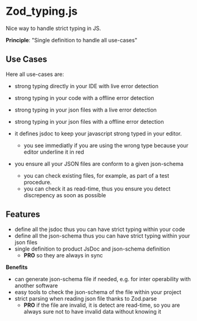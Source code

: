 # Zod_typing.js
Nice way to handle strict typing in JS.

**Principle**: "Single definition to handle all use-cases"

## Use Cases
Here all use-cases are:
- strong typing directly in your IDE with live error detection
- strong typing in your code with a offline error detection
- strong typing in your json files with a live error detection
- strong typing in your json files with a offline error detection

- it defines jsdoc to keep your javascript strong typed in your editor.
  - you see immediatly if you are using the wrong type because your editor underline it in red
- you ensure all your JSON files are conform to a given json-schema
  - you can check existing files, for example, as part of a test procedure.
  - you can check it as read-time, thus you ensure you detect discrepency as soon as possible


## Features
- define all the jsdoc thus you can have strict typing within your code
- define all the json-schema thus you can have strict typing within your json files
- single definition to product JsDoc and json-schema definition
  - **PRO** so they are always in sync

**Benefits**
- can generate json-schema file if needed, e.g. for inter operability with another software
- easy tools to check the json-schema of the file within your project
- strict parsing when reading json file thanks to Zod.parse
  - **PRO** if the file are invalid, it is detect are read-time, so you are always sure not to have invalid data without knowing it